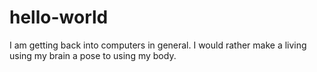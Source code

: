 # hello-world
I am getting back into computers in general. I would rather make a living using my brain a pose to using my body. 
